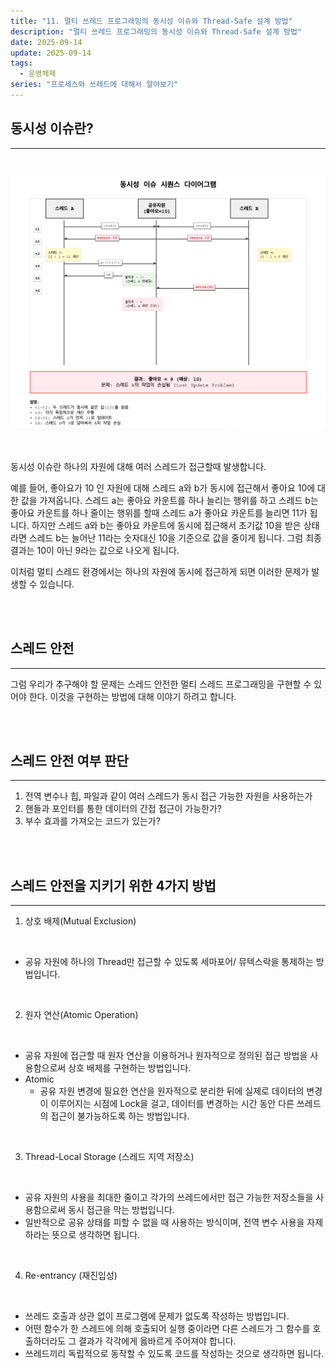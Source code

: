 ```yaml
---
title: "11. 멀티 쓰레드 프로그래밍의 동시성 이슈와 Thread-Safe 설계 방법"
description: "멀티 쓰레드 프로그래밍의 동시성 이슈와 Thread-Safe 설계 방법"
date: 2025-09-14
update: 2025-09-14
tags:
  - 운영체제
series: "프로세스와 쓰레드에 대해서 알아보기"
---
```



## 동시성 이슈란?

---

<br>

![img.png](동시성이슈.png)

<br>

동시성 이슈란 하나의 자원에 대해 여러 스레드가 접근할때 발생합니다.

예를 들어, 좋아요가 10 인 자원에 대해 스레드 a와 b가 동시에 접근해서 좋아요 10에 대한 값을 가져옵니다.
스레드 a는 좋아요 카운트를 하나 늘리는 행위를 하고 스레드 b는 좋아요 카운트를 하나 줄이는 행위를 할때
스레드 a가 좋아요 카운트를 늘리면 11가 됩니다. 하지만 스레드 a와 b는 좋아요 카운트에 동시에 접근해서 초기값 10을 받은 상태라면
스레드 b는 늘어난 11라는 숫자대신 10을 기준으로 값을 줄이게 됩니다. 그럼 최종 결과는 10이 아닌 9라는 값으로 나오게 됩니다.

이처럼 멀티 스레드 환경에서는 하나의 자원에 동시에 접근하게 되면 이러한 문제가 발생할 수 있습니다.

<br>
<br>

## 스레드 안전

---

그럼 우리가 추구해야 할 문제는 스레드 안전한 멀티 스레드 프로그래밍을 구현할 수 있어야 한다. 이것을 구현하는
방법에 대해 이야기 하려고 합니다.

<br>
<br>

## 스레드 안전 여부 판단

---

1. 전역 변수나 힙, 파일과 같이 여러 스레드가 동시 접근 가능한 자원을 사용하는가
2. 핸들과 포인터를 통한 데이터의 간접 접근이 가능한가?
3. 부수 효과를 가져오는 코드가 있는가?

<br>
<br>

## 스레드 안전을 지키기 위한 4가지 방법

---

1. 상호 배제(Mutual Exclusion)

<br>

- 공유 자원에 하나의 Thread만 접근할 수 있도록 세마포어/ 뮤텍스락을 통제하는 방법입니다.

<br>

2. 원자 연산(Atomic Operation)

<br>

- 공유 자원에 접근할 때 원자 연산을 이용하거나 원자적으로 정의된 접근 방법을 사용함으로써 상호 배제를 구현하는 방법입니다.
- Atomic
  - 공유 자원 변경에 필요한 연산을 원자적으로 분리한 뒤에 실제로 데이터의 변경이 이루어지는 시점에 Lock을 걸고, 
  데이터를 변경하는 시간 동안 다른 쓰레드의 접근이 불가능하도록 하는 방법입니다.

<br>

3. Thread-Local Storage (스레드 지역 저장소)

<br>

- 공유 자원의 사용을 최대한 줄이고 각가의 쓰레드에서만 접근 가능한 저장소들을 사용함으로써 동시 접근을 막는 방법입니다.
- 일반적으로 공유 상태를 피할 수 없을 때 사용하는 방식이며, 전역 변수 사용을 자제하라는 뜻으로 생각하면 됩니다.

<br>

4. Re-entrancy (재진입성)

<br>

- 쓰레드 호출과 상관 없이 프로그램에 문제가 없도록 작성하는 방법입니다.
- 어떤 함수가 한 스레드에 의해 호출되어 실행 중이라면 다른 스레드가 그 함수를 호출하더라도 그 결과가 각각에게 옳바르게 주어져야 합니다.
- 쓰레드끼리 독립적으로 동작할 수 있도록 코드를 작성하는 것으로 생각하면 됩니다.

<br>
<br>




